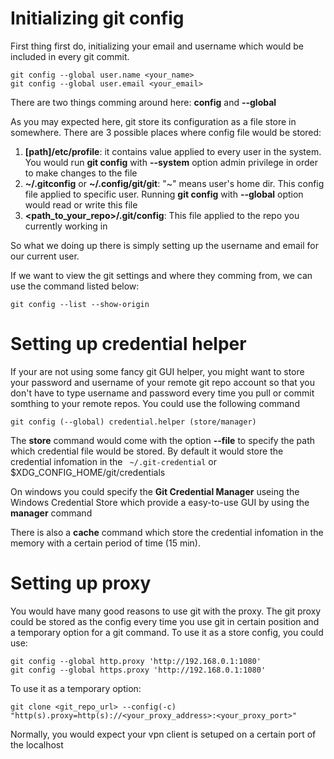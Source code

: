 # Initializing git config

First thing first do, initializing your email and username which would be included in every git commit.

```shell
git config --global user.name <your_name>
git config --global user.email <your_email>
```

There are two things comming around here: **config** and **--global**

As you may expected here, git store its configuration as a file store in somewhere. There are 3 possible places where config file would be stored:

1. **[path]/etc/profile**: it contains value applied to every user in the system. You would run **git config** with **--system** option admin privilege in order to make changes to the file
2. **~/.gitconfig** or **~/.config/git/git**: "~" means user's home dir. This config file applied to specific user. Running **git config** with **--global** option would read or write this file
3. **<path_to_your_repo>/.git/config**: This file applied to the repo you currently working in

So what we doing up there is simply setting up the username and email for our current user.

If we want to view the git settings and where they comming from, we can use the command listed below:

```
git config --list --show-origin
```

# Setting up credential helper

If your are not using some fancy git GUI helper, you might want to store your password and username of your remote git repo account so that you don't have to type username and  password every time you pull or commit somthing to your remote repos. You could use the following command

```
git config (--global) credential.helper (store/manager)
```

The **store** command would come with the option **--file** to specify the path which credential file would be stored. By default it would store the credential infomation in the ` ~/.git-credential` or $XDG_CONFIG_HOME/git/credentials

On windows you could specify the **Git Credential Manager** useing the Windows Credential Store which provide a easy-to-use GUI by using the **manager** command

There is also a **cache** command which store the credential infomation in the memory with a certain period of time (15 min).

# Setting up proxy

You would have many good reasons to use git with the proxy. The git proxy could be stored as the config every time you use git in certain position and a temporary option for a git command. To use it as a store config, you could use:

```
git config --global http.proxy 'http://192.168.0.1:1080'
git config --global https.proxy 'http://192.168.0.1:1080'
```

To use it as a temporary option:

```
git clone <git_repo_url> --config(-c) "http(s).proxy=http(s)://<your_proxy_address>:<your_proxy_port>"
```

Normally, you would expect your vpn client is setuped on a certain port of the localhost
